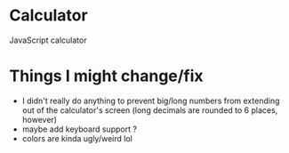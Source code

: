 # Calculator
JavaScript calculator

# Things I might change/fix
* I didn't really do anything to prevent big/long numbers from extending out of the calculator's screen
(long decimals are rounded to 6 places, however)
* maybe add keyboard support ?
* colors are kinda ugly/weird lol
